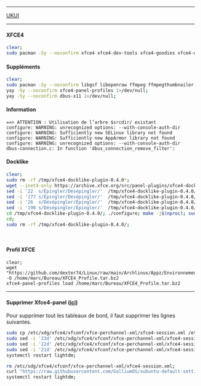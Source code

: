 ---------------------------------------------------------------------------------------------------------------------------------------------------

[UKUI](https://github.com/ukui/ukui-desktop-environment)

---------------------------------------------------------------------------------------------------------------------------------------------------
#### XFCE4
```bash
clear;
sudo pacman -Sy --noconfirm xfce4 xfce4-dev-tools xfce4-goodies xfce4-datetime-plugin xfce4-whiskermenu-plugin 1>/dev/null;
```

#### Suppléments
```bash
clear;
sudo pacman -Sy --noconfirm libgsf libopenraw ffmpeg ffmpegthumbnailer libgepub poppler poppler-glib 1>/dev/null;
yay -Sy --noconfirm xfce4-panel-profiles 1>/dev/null;
yay -Sy --noconfirm dbus-x11 1>/dev/null;
```

#### Information
```
==> ATTENTION : Utilisation de l’arbre $srcdir/ existant
configure: WARNING: unrecognized options: --with-console-auth-dir
configure: WARNING: Sufficiently new SELinux library not found
configure: WARNING: Sufficiently new AppArmor library not found
configure: WARNING: unrecognized options: --with-console-auth-dir
dbus-connection.c: In function 'dbus_connection_remove_filter':
```



#### Docklike
```bash
clear;
sudo rm -rf /tmp/xfce4-docklike-plugin-0.4.0*;
wget --inet4-only https://archive.xfce.org/src/panel-plugins/xfce4-docklike-plugin/0.4/xfce4-docklike-plugin-0.4.0.tar.bz2 -O /tmp/xfce4-docklike-plugin-0.4.0.tar.bz2 && tar xf /tmp/xfce4-docklike-plugin-0.4.0.tar.bz2 -C /tmp;
sed -i '22  s/Épingler/Désépingler/'  /tmp/xfce4-docklike-plugin-0.4.0/po/fr.po;
sed -i '177 s/Épingler/Désépingler/'  /tmp/xfce4-docklike-plugin-0.4.0/po/fr.po;
sed -i '26  s/Désépingler/Épingler/'  /tmp/xfce4-docklike-plugin-0.4.0/po/fr.po;
sed -i '190 s/Désépingler/Épingler/'  /tmp/xfce4-docklike-plugin-0.4.0/po/fr.po;
cd /tmp/xfce4-docklike-plugin-0.4.0/; ./configure; make -j$(nproc); sudo make install 1>/dev/null;
cd;
sudo rm -rf /tmp/xfce4-docklike-plugin-0.4.0/;
```
<br />

#### Profil XFCE
```
clear;
wget "https://github.com/dexter74/Linux/raw/main/Archlinux/Appz/Environnements_Graphique/XFCE4_Profile.tar.bz2" -O /home/marc/Bureau/XFCE4_Profile.tar.bz2
xfce4-panel-profiles load /home/marc/Bureau/XFCE4_Profile.tar.bz2 
```

---------------------------------------------------------------------------------------------------------------------------------------------------

#### Supprimer Xfce4-panel ([ici](https://unix.stackexchange.com/questions/38048/how-to-remove-all-the-panels-in-xfce))
Pour supprimer tout les tableaux de bord, il faut supprimer les lignes suivantes.

```bash
sudo cp /etc/xdg/xfce4/xfconf/xfce-perchannel-xml/xfce4-session.xml /etc/xdg/xfce4/xfconf/xfce-perchannel-xml/xfce4-session.xml.old
sudo sed -i '23d' /etc/xdg/xfce4/xfconf/xfce-perchannel-xml/xfce4-session.xml;
sudo sed -i '22d' /etc/xdg/xfce4/xfconf/xfce-perchannel-xml/xfce4-session.xml;
sudo sed -i '21d' /etc/xdg/xfce4/xfconf/xfce-perchannel-xml/xfce4-session.xml;
systemctl restart lightdm;
```


```bash
rm /etc/xdg/xfce4/xfconf/xfce-perchannel-xml/xfce4-session.xml;
curl "https://raw.githubusercontent.com/GalliumOS/xubuntu-default-settings/master/etc/xdg/xdg-xubuntu/xfce4/xfconf/xfce-perchannel-xml/xfce4-session.xml" > /etc/xdg/xfce4/xfconf/xfce-perchannel-xml/xfce4-session.xml;
systemctl restart lightdm;
```
